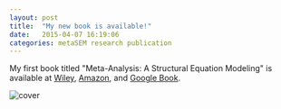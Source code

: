 ```yaml
---
layout: post
title:  "My new book is available!"
date:   2015-04-07 16:19:06
categories: metaSEM research publication
---
```


My first book titled "Meta-Analysis: A Structural Equation Modeling" is available at [Wiley][wiley], [Amazon][amazon], and [Google Book][google book].

![cover](https://courses.nus.edu.sg/course/psycwlm/internet/download/cover.png)

[wiley]:	http://www.wiley.com/WileyCDA/WileyTitle/productCd-1119993431.html
[amazon]:	http://www.amazon.com/dp/1119993431
[google book]:	https://www.google.com.sg/search?tbo=p&tbm=bks&q=isbn:1119993431
